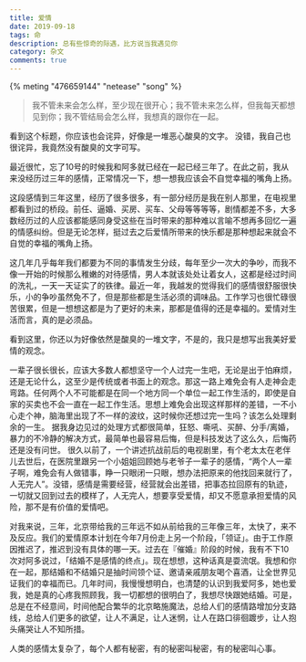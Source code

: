 ```yaml
---
title: 爱情
date: 2019-09-18
tags: 命
description: 总有些惊奇的际遇，比方说当我遇见你
category: 杂文
comments: true
---
```

{% meting "476659144" "netease" "song" %}

> 我不管未来会怎么样，至少现在很开心；我不管未来怎么样，但我每天都想见到你；我不管结局会怎么样，我想真的跟你在一起。

看到这个标题，你应该也会诧异，好像是一堆恶心酸臭的文字。 没错，我自己也很诧异，我竟然没有酸臭的文字可写。

最近很忙，忘了10号的时候我和阿多就已经在一起已经三年了。在此之前，我从来没经历过三年的感情，正常情况一下，想一想我应该会不自觉幸福的嘴角上扬。

这段感情到三年这里，经历了很多很多，有一部分经历是我在别人那里，在电视里都看到过的桥段。前任、逼婚、买房、买车、父母等等等等，剧情都差不多，大多数经历过的人应该都能感同身受这些在当时带来的那种难以言喻不想再多回忆一遍的情感纠纷。但是无论怎样，挺过去之后爱情所带来的快乐都是那种想起来就会不自觉的幸福的嘴角上扬。

这几年几乎每年我们都要为不同的事情发生分歧，每年至少一次大的争吵，而我不像一开始的时候那么稚嫩的对待感情，男人本就该处处让着女人，这都是经过时间的洗礼，一天一天证实了的铁律。最近一年，我越发的觉得我们的感情很舒服很快乐，小的争吵虽然免不了，但是那些都是生活必须的调味品。工作学习也很忙碌很苦很累，但是一想想这都是为了更好的未来，那都是值得的还是幸福的。爱情对生活而言，真的是必须品。

看到这里，你还以为好像依然是酸臭的一堆文字，不是的，我只是想写出我美好爱情的观念。

一辈子很长很长，应该大多数人都想坚守一个人过完一生吧，无论是出于怕麻烦，还是无论什么，这至少是传统或者书面上的观念。那这一路上难免会有人走神会走弯路。任何两个人不可能都是在同一个地方同一个单位一起工作生活的，即使是自家的买卖也不会一直在一起工作生活。思想上难免会出现这样那样的差错，一不小心走个神，脑海里出现了不一样的波纹，这时候你还想过完一生吗？该怎么处理剩余的一生。
据我身边见过的处理方式都很简单，狂怒、嘶吼、买醉、分手/离婚，暴力的不冷静的解决方式，最简单也最容易后悔，但是科技发达了这么久，后悔药还是没有问世。
很久以前了，一个讲述抗战前后的电视剧里，有个老太太在老伴儿去世后，在医院里跟另一个小姐姐回顾她与老爷子一辈子的感情，“两个人一辈子啊，难免会有人做错事，睁一只眼闭一只眼，想办法把原来的他找回来就行了，人无完人”。没错，感情是需要经营，经营就会出差错，把事态拉回原有的轨迹，一切就又回到过去的模样了，人无完人，想要享受爱情，却又不愿意承担爱情的风险，那不是有价值的爱情吧。

对我来说，三年，北京带给我的三年远不如从前给我的三年像三年，太快了，来不及反应。我们的爱情原本计划在今年7月份走上另一个阶段，「领证」。由于工作原因推迟了，推迟到没有具体的哪一天。过去在『催婚』阶段的时候，我有不下10次对阿多说过，「结婚不是感情的终点」。现在想想，这种话真是耍流氓。我想和你在一起，那结婚和不结婚只是抽时间领个证、邀请亲戚朋友喝个喜酒，让全世界见证我们的幸福而已。几年时间，我慢慢想明白，也清楚的认识到我爱阿多，她也爱我，她是真的心疼我照顾我，我一切都想的很明白了，我想尽快跟她结婚。可是，总是在不经意间，时间他配合繁华的北京略施魔法，总给人们的感情路增加分支路线，总给人们更多的欲望，让人不满足，让人迷惘，让人在路口徘徊踱步，让人抱头痛哭让人不知所措。

人类的感情太复杂了，每个人都有秘密，有的秘密叫秘密，有的秘密叫心事。
<!-- 责人之非，不如行己之是；扬己之是，不如克己之非。 -->
<!-- 从很久以前我高中的时候就对的心理学感兴趣 -->